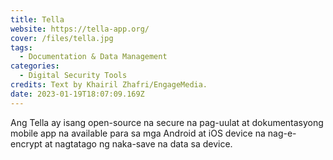 ```yaml
---
title: Tella
website: https://tella-app.org/
cover: /files/tella.jpg
tags:
  - Documentation & Data Management
categories:
  - Digital Security Tools
credits: Text by Khairil Zhafri/EngageMedia.
date: 2023-01-19T18:07:09.169Z
---
```

Ang Tella ay isang open-source na secure na pag-uulat at dokumentasyong mobile app na available para sa mga Android at iOS device na nag-e-encrypt at nagtatago ng naka-save na data sa device.